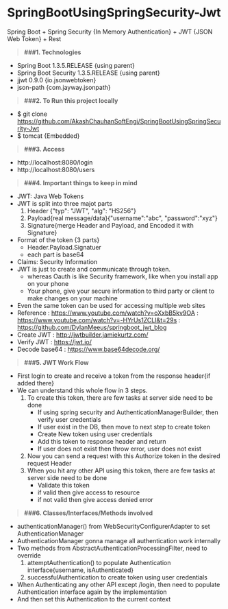 # SpringBootUsingSpringSecurity-Jwt
Spring Boot + Spring Security {In Memory Authentication} + JWT {JSON Web Token} + Rest

> **###1. Technologies**
* Spring Boot 1.3.5.RELEASE {using parent}
* Spring Boot Security 1.3.5.RELEASE {using parent}
* jjwt 0.9.0 {io.jsonwebtoken}
* json-path {com.jayway.jsonpath}

> **###2. To Run this project locally**
* $ git clone https://github.com/AkashChauhanSoftEngi/SpringBootUsingSpringSecurity-Jwt
* $ tomcat {Embedded}

> **###3.  Access** 
* http://localhost:8080/login
* http://localhost:8080/users

> **###4. Important things to keep in mind**
* JWT: Java Web Tokens
* JWT is split into three majot parts
  1. Header {"typ": "JWT", "alg": "HS256"}
  2. Payload{real message/data}{"username":"abc", "password":"xyz"}
  3. Signature{merge Header and Payload, and Encoded it with Signature}
* Format of the token {3 parts}
  - Header.Payload.Signatuer
  - each part is base64
* Claims: Security Information
* JWT is just to create and communicate through token.
  - whereas Oauth is like Security framework, like when you install app on your phone
  - Your phone, give your secure information to third party or client to make changes on your machine
* Even the same token can be used for accessing multiple web sites
* Reference		: https://www.youtube.com/watch?v=oXxbB5kv9OA
			: https://www.youtube.com/watch?v=-HYrUs1ZCLI&t=29s
			: https://github.com/DylanMeeus/springboot_jwt_blog
* Create JWT	  	: http://jwtbuilder.jamiekurtz.com/
* Verify JWT	  	: https://jwt.io/
* Decode base64 	: https://www.base64decode.org/

> **###5. JWT Work Flow**
* First login to create and receive a token from the response header{if added there}
* We can understand this whole flow in 3 steps.
  1. To create this token, there are few tasks at server side need to be done
     - If using spring security and AuthenticationManagerBuilder, then verify user credentials
     - If user exist in the DB, then move to next step to create token
     - Create New token using user credentials
     - Add this token to response header and return
     - If user does not exist then throw error, user does not exist
  2. Now you can send a request with this Authorize token in the desired request Header
  3. When you hit any other API using this token, there are few tasks at server side need to be done
     - Validate this token
     - if valid then give access to resource
     - if not valid then give access denied error
  
> **###6. Classes/Interfaces/Methods involved**
* authenticationManager() from WebSecurityConfigurerAdapter to set AuthenticationManager
* AuthenticationManager gonna manage all authentication work internally
* Two methods from AbstractAuthenticationProcessingFilter, need to override
	1. attemptAuthentication() to populate Authentication interface{username, isAuthenticated}
   	2. successfulAuthentication to create token using user credentials
* When Authenticating any other API except /login, then need to populate Authentication interface again by the implementation
* And then set this Authentication to the current context

